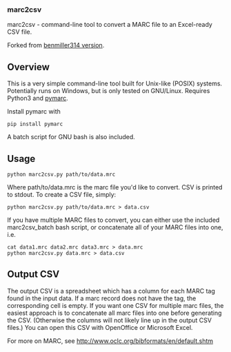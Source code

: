 ### marc2csv

marc2csv - command-line tool to convert a MARC file to an Excel-ready CSV file.

Forked from [benmiller314 version](https://github.com/benmiller314/marc2csv).

## Overview

This is a very simple command-line tool built for Unix-like (POSIX) systems.
Potentially runs on Windows, but is only tested on GNU/Linux.
Requires Python3 and [pymarc](https://pypi.org/project/pymarc/).

Install pymarc with

    pip install pymarc


A batch script for GNU bash is also included.

## Usage

    python marc2csv.py path/to/data.mrc

Where path/to/data.mrc is the marc file you'd like to convert.  CSV is printed
to stdout.  To create a CSV file, simply:

    python marc2csv.py path/to/data.mrc > data.csv

If you have multiple MARC files to convert, you can either use the included
marc2csv_batch bash script, or concatenate all of your MARC files into one,
i.e.

    cat data1.mrc data2.mrc data3.mrc > data.mrc
    python marc2csv.py data.mrc > data.csv

## Output CSV

The output CSV is a spreadsheet which has a column for each MARC tag found in
the input data.  If a marc record does not have the tag, the corresponding cell
is empty.  If you want one CSV for multiple marc files, the easiest approach is
to concatenate all marc files into one before generating the CSV.  (Otherwise
the columns will not likely line up in the output CSV files.)  You can open
this CSV with OpenOffice or Microsoft Excel.

For more on MARC, see http://www.oclc.org/bibformats/en/default.shtm
